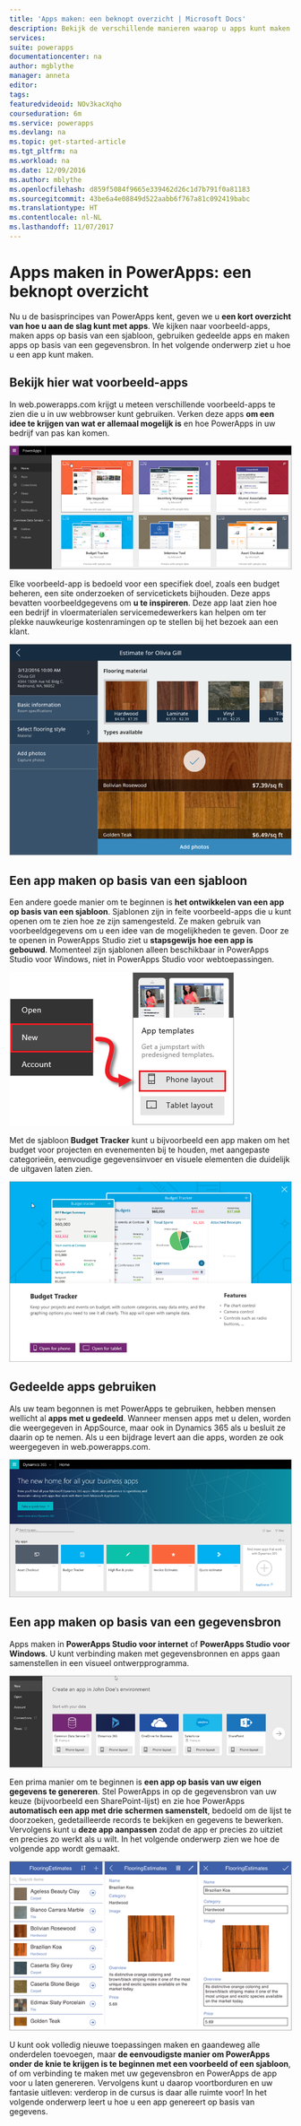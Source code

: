 ```yaml
---
title: 'Apps maken: een beknopt overzicht | Microsoft Docs'
description: Bekijk de verschillende manieren waarop u apps kunt maken
services: 
suite: powerapps
documentationcenter: na
author: mgblythe
manager: anneta
editor: 
tags: 
featuredvideoid: NOv3kacXqho
courseduration: 6m
ms.service: powerapps
ms.devlang: na
ms.topic: get-started-article
ms.tgt_pltfrm: na
ms.workload: na
ms.date: 12/09/2016
ms.author: mblythe
ms.openlocfilehash: d859f5084f9665e339462d26c1d7b791f0a81183
ms.sourcegitcommit: 43be6a4e08849d522aabb6f767a81c092419babc
ms.translationtype: HT
ms.contentlocale: nl-NL
ms.lasthandoff: 11/07/2017
---
```

# <a name="a-quick-look-at-creating-apps-in-powerapps"></a>Apps maken in PowerApps: een beknopt overzicht
Nu u de basisprincipes van PowerApps kent, geven we u **een kort overzicht van hoe u aan de slag kunt met apps**. We kijken naar voorbeeld-apps, maken apps op basis van een sjabloon, gebruiken gedeelde apps en maken apps op basis van een gegevensbron. In het volgende onderwerp ziet u hoe u een app kunt maken.

## <a name="check-out-some-sample-apps"></a>Bekijk hier wat voorbeeld-apps
In web.powerapps.com krijgt u meteen verschillende voorbeeld-apps te zien die u in uw webbrowser kunt gebruiken. Verken deze apps **om een idee te krijgen van wat er allemaal mogelijk is** en hoe PowerApps in uw bedrijf van pas kan komen.

![Voorbeeld-apps van PowerApps](./media/learning-quick-look-powerapps/powerapps-samples.png)

Elke voorbeeld-app is bedoeld voor een specifiek doel, zoals een budget beheren, een site onderzoeken of servicetickets bijhouden. Deze apps bevatten voorbeeldgegevens om **u te inspireren**. Deze app laat zien hoe een bedrijf in vloermaterialen servicemedewerkers kan helpen om ter plekke nauwkeurige kostenramingen op te stellen bij het bezoek aan een klant.

![PowerApps-voorbeeld-app voor vloermaterialen](./media/learning-quick-look-powerapps/powerapps-flooring-sample.png)

## <a name="create-an-app-from-a-template"></a>Een app maken op basis van een sjabloon
Een andere goede manier om te beginnen is **het ontwikkelen van een app op basis van een sjabloon**. Sjablonen zijn in feite voorbeeld-apps die u kunt openen om te zien hoe ze zijn samengesteld. Ze maken gebruik van voorbeeldgegevens om u een idee van de mogelijkheden te geven. Door ze te openen in PowerApps Studio ziet u **stapsgewijs hoe een app is gebouwd**. Momenteel zijn sjablonen alleen beschikbaar in PowerApps Studio voor Windows, niet in PowerApps Studio voor webtoepassingen.

![App-sjabloon in PowerApps](./media/learning-quick-look-powerapps/powerapps-templates.png)

Met de sjabloon **Budget Tracker** kunt u bijvoorbeeld een app maken om het budget voor projecten en evenementen bij te houden, met aangepaste categorieën, eenvoudige gegevensinvoer en visuele elementen die duidelijk de uitgaven laten zien.

![PowerApps-sjabloon voor bijhouden van een budget](./media/learning-quick-look-powerapps/powerapps-budget-tracker.png)

## <a name="use-shared-apps"></a>Gedeelde apps gebruiken
Als uw team begonnen is met PowerApps te gebruiken, hebben mensen wellicht al **apps met u gedeeld**. Wanneer mensen apps met u delen, worden die weergegeven in AppSource, maar ook in Dynamics 365 als u besluit ze daarin op te nemen. Als u een bijdrage levert aan die apps, worden ze ook weergegeven in web.powerapps.com.

![PowerApps delen](./media/learning-quick-look-powerapps/powerapps-sharing.png)

## <a name="create-an-app-from-a-data-source"></a>Een app maken op basis van een gegevensbron
Apps maken in **PowerApps Studio voor internet** of **PowerApps Studio voor Windows**. U kunt verbinding maken met gegevensbronnen en apps gaan samenstellen in een visueel ontwerpprogramma.

![Een app in PowerApps maken op basis van gegevens](./media/learning-quick-look-powerapps/powerapps-app-from-data.png)

Een prima manier om te beginnen is **een app op basis van uw eigen gegevens te genereren**. Stel PowerApps in op de gegevensbron van uw keuze (bijvoorbeeld een SharePoint-lijst) en zie hoe PowerApps **automatisch een app met drie schermen samenstelt**, bedoeld om de lijst te doorzoeken, gedetailleerde records te bekijken en gegevens te bewerken. Vervolgens kunt u **deze app aanpassen** zodat de app er precies zo uitziet en precies zo werkt als u wilt. In het volgende onderwerp zien we hoe de volgende app wordt gemaakt.

![App met drie schermen in PowerApps](./media/learning-quick-look-powerapps/powerapps-three-screen-app.png)

U kunt ook volledig nieuwe toepassingen maken en gaandeweg alle onderdelen toevoegen, maar **de eenvoudigste manier om PowerApps onder de knie te krijgen is te beginnen met een voorbeeld of een sjabloon**, of om verbinding te maken met uw gegevensbron en PowerApps de app voor u laten genereren. Vervolgens kunt u daarop voortborduren en uw fantasie uitleven: verderop in de cursus is daar alle ruimte voor! In het volgende onderwerp leert u hoe u een app genereert op basis van gegevens.

